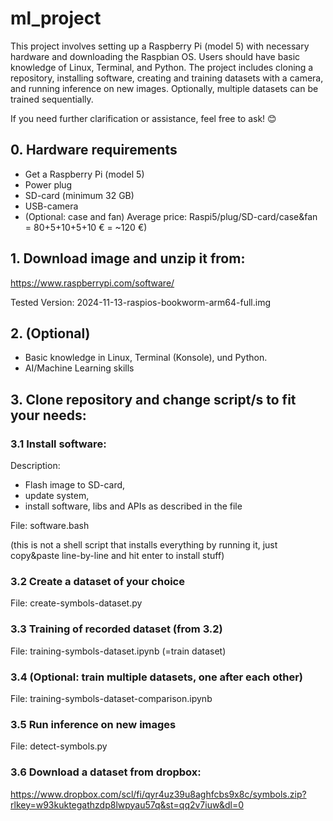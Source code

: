 # ml_project

This project involves setting up a Raspberry Pi (model 5) with necessary hardware and downloading the Raspbian OS. Users should have basic knowledge of Linux, Terminal, and Python. The project includes cloning a repository, installing software, creating and training datasets with a camera, and running inference on new images. Optionally, multiple datasets can be trained sequentially.

If you need further clarification or assistance, feel free to ask! 😊

## 0. Hardware requirements
- Get a Raspberry Pi (model 5)
- Power plug
- SD-card (minimum 32 GB)
- USB-camera 
- (Optional: case and fan)
Average price: Raspi5/plug/SD-card/case&fan = 80+5+10+5+10 € = ~120 €)

## 1. Download image and unzip it from: 

https://www.raspberrypi.com/software/

Tested Version:
2024-11-13-raspios-bookworm-arm64-full.img

## 2. (Optional) 
- Basic knowledge in Linux, Terminal (Konsole), und Python.
- AI/Machine Learning skills

## 3. Clone repository and change script/s to fit your needs:
### 3.1 Install software: 
Description: 
- Flash image to SD-card,
- update system,
- install software, libs and APIs as described in the file

File: software.bash 

(this is not a shell script that installs everything by running it, just copy&paste line-by-line and hit enter to install stuff)

### 3.2 Create a dataset of your choice

File: create-symbols-dataset.py

### 3.3 Training of recorded dataset (from 3.2)

File: training-symbols-dataset.ipynb (=train dataset)

### 3.4 (Optional: train multiple datasets, one after each other)

File: training-symbols-dataset-comparison.ipynb

### 3.5 Run inference on new images

File: detect-symbols.py

### 3.6 Download a dataset from dropbox:

https://www.dropbox.com/scl/fi/qyr4uz39u8aghfcbs9x8c/symbols.zip?rlkey=w93kuktegathzdp8lwpyau57q&st=qq2v7iuw&dl=0

